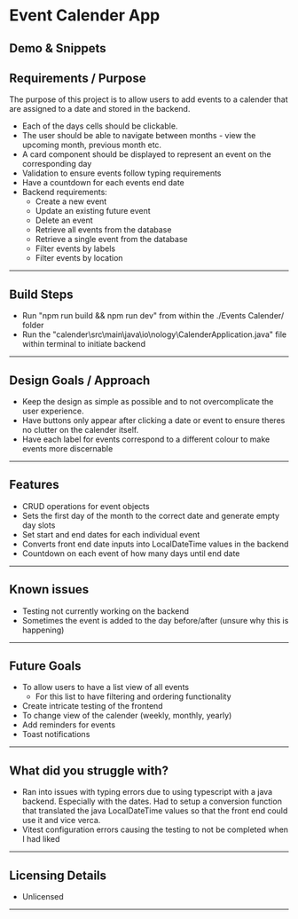 # Event Calender App

## Demo & Snippets

## Requirements / Purpose

The purpose of this project is to allow users to add events to a calender that are assigned to a date and stored in the backend.

- Each of the days cells should be clickable.
- The user should be able to navigate between months - view the upcoming month, previous month etc.
- A card component should be displayed to represent an event on the corresponding day
- Validation to ensure events follow typing requirements
- Have a countdown for each events end date
- Backend requirements:
  - Create a new event
  - Update an existing future event
  - Delete an event
  - Retrieve all events from the database
  - Retrieve a single event from the database
  - Filter events by labels
  - Filter events by location

---

## Build Steps

- Run "npm run build && npm run dev" from within the ./Events Calender/ folder
- Run the "calender\src\main\java\io\nology\CalenderApplication.java" file within terminal to initiate backend

---

## Design Goals / Approach

- Keep the design as simple as possible and to not overcomplicate the user experience.
- Have buttons only appear after clicking a date or event to ensure theres no clutter on the calender itself.
- Have each label for events correspond to a different colour to make events more discernable

---

## Features

- CRUD operations for event objects
- Sets the first day of the month to the correct date and generate empty day slots
- Set start and end dates for each individual event
- Converts front end date inputs into LocalDateTime values in the backend
- Countdown on each event of how many days until end date

---

## Known issues

- Testing not currently working on the backend
- Sometimes the event is added to the day before/after (unsure why this is happening)

---

## Future Goals

- To allow users to have a list view of all events
  - For this list to have filtering and ordering functionality
- Create intricate testing of the frontend
- To change view of the calender (weekly, monthly, yearly)
- Add reminders for events
- Toast notifications

---

## What did you struggle with?

- Ran into issues with typing errors due to using typescript with a java backend. Especially with the dates. Had to setup a conversion function that translated the java LocalDateTime values so that the front end could use it and vice verca.
- Vitest configuration errors causing the testing to not be completed when I had liked

---

## Licensing Details

- Unlicensed

---
